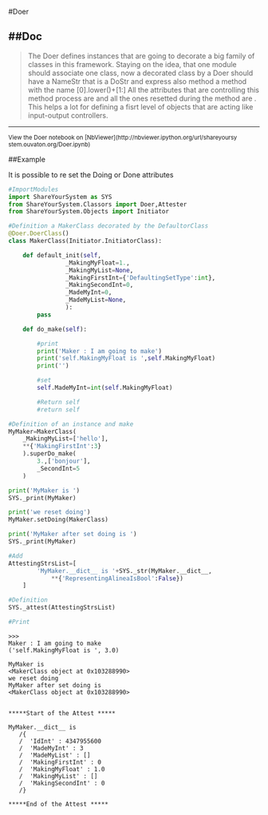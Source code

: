 

<!--
FrozenIsBool False
-->

#Doer

##Doc
----


>
> The Doer defines instances that are going to decorate a big family of classes
in this framework.
> Staying on the idea, that one module should associate
> one class, now a decorated class by a Doer should have a NameStr that is
> a DoStr and express also method a method with the name
<DoStr>[0].lower()+<DoStr>[1:]
> All the attributes that are controlling this method process are
<DoingStr><MiddleStr><TypeStr>
> and all the ones resetted during the method are <DoneStr><MiddleStr><TypeStr>.
> This helps a lot for defining a fisrt level of objects that are acting like
input-output controllers.
>
>

----

<small>
View the Doer notebook on [NbViewer](http://nbviewer.ipython.org/url/shareyoursy
stem.ouvaton.org/Doer.ipynb)
</small>




<!---
FrozenIsBool True
-->

##Example

It is possible to re set the Doing or Done attributes

```python
#ImportModules
import ShareYourSystem as SYS
from ShareYourSystem.Classors import Doer,Attester
from ShareYourSystem.Objects import Initiator

#Definition a MakerClass decorated by the DefaultorClass
@Doer.DoerClass()
class MakerClass(Initiator.InitiatorClass):

    def default_init(self,
                _MakingMyFloat=1.,
                _MakingMyList=None,
                _MakingFirstInt={'DefaultingSetType':int},
                _MakingSecondInt=0,
                _MadeMyInt=0,
                _MadeMyList=None,
                ):
        pass

    def do_make(self):

        #print
        print('Maker : I am going to make')
        print('self.MakingMyFloat is ',self.MakingMyFloat)
        print('')

        #set
        self.MadeMyInt=int(self.MakingMyFloat)

        #Return self
        #return self

#Definition of an instance and make
MyMaker=MakerClass(
    _MakingMyList=['hello'],
    **{'MakingFirstInt':3}
    ).superDo_make(
        3.,['bonjour'],
        _SecondInt=5
    )

print('MyMaker is ')
SYS._print(MyMaker)

print('we reset doing')
MyMaker.setDoing(MakerClass)

print('MyMaker after set doing is ')
SYS._print(MyMaker)

#Add
AttestingStrsList=[
        'MyMaker.__dict__ is '+SYS._str(MyMaker.__dict__,
            **{'RepresentingAlineaIsBool':False})
    ]

#Definition
SYS._attest(AttestingStrsList)

#Print


```


```console
>>>
Maker : I am going to make
('self.MakingMyFloat is ', 3.0)

MyMaker is
<MakerClass object at 0x103288990>
we reset doing
MyMaker after set doing is
<MakerClass object at 0x103288990>


*****Start of the Attest *****

MyMaker.__dict__ is
   /{
   /  'IdInt' : 4347955600
   /  'MadeMyInt' : 3
   /  'MadeMyList' : []
   /  'MakingFirstInt' : 0
   /  'MakingMyFloat' : 1.0
   /  'MakingMyList' : []
   /  'MakingSecondInt' : 0
   /}

*****End of the Attest *****



```

